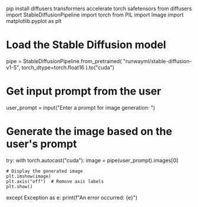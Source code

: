 pip install diffusers transformers accelerate torch safetensors
from diffusers import StableDiffusionPipeline
import torch
from PIL import Image
import matplotlib.pyplot as plt

# Load the Stable Diffusion model
pipe = StableDiffusionPipeline.from_pretrained(
    "runwayml/stable-diffusion-v1-5", torch_dtype=torch.float16
).to("cuda")

# Get input prompt from the user
user_prompt = input("Enter a prompt for image generation: ")

# Generate the image based on the user's prompt
try:
    with torch.autocast("cuda"):
        image = pipe(user_prompt).images[0]

    # Display the generated image
    plt.imshow(image)
    plt.axis("off")  # Remove axis labels
    plt.show()

except Exception as e:
    print(f"An error occurred: {e}")
